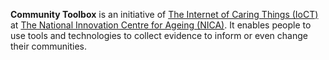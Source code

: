 **Community Toolbox** is an initiative of [The Internet of Caring Things (IoCT)](https://ioct.uknica.co.uk/") at [The National Innovation Centre for Ageing (NICA)](https://uknica.co.uk/). It enables people to use tools and technologies to collect evidence to inform or even change their communities.
